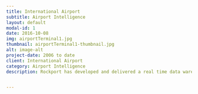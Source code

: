 ```yaml
---
title: International Airport
subtitle: Airport Intelligence
layout: default
modal-id: 1
date: 2016-10-08
img: airportTerminal1.jpg
thumbnail: airportTerminal1-thumbnail.jpg
alt: image-alt
project-date: 2006 to date
client: International Airport
category: Airport Intelligence
description: Rockport has developed and delivered a real time data warehouse for a major international airport to provide an integrated view of airport operations. The Data Warehouse information model complies with the airport's Common Information Model and the Integrated Baggage message services. Rockport has substantial depth of knowledge and experience of the Baggage Operations and Airport Operations.


---
```


